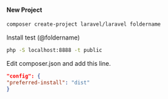 #### New Project
```sh
composer create-project laravel/laravel foldername
```
Install test (@foldername)
```sh
php -S localhost:8888 -t public
```

Edit composer.json and add this line.

```json
"config": {
"preferred-install": "dist"
}
```
